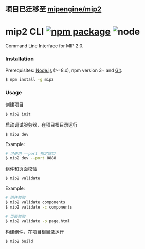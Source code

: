 ## 项目已迁移至 [mipengine/mip2](https://github.com/mipengine/mip2)

# mip2 CLI [![npm package](https://img.shields.io/npm/v/mip2.svg)](https://www.npmjs.com/package/mip2) ![node](https://img.shields.io/node/v/mip2.svg)


Command Line Interface for MIP 2.0.

### Installation

Prerequisites: [Node.js](https://nodejs.org/en/) (>=8.x), npm version 3+ and [Git](https://git-scm.com/).

``` bash
$ npm install -g mip2
```

### Usage

创建项目

``` bash
$ mip2 init
```

启动调试服务器，在项目根目录运行

``` bash
$ mip2 dev
```

Example:

``` bash
# 可使用 ——port 指定端口
$ mip2 dev --port 8888
```

组件和页面校验

``` bash
$ mip2 validate
```

Example:

``` bash
# 组件校验
$ mip2 validate components
$ mip2 validate -c components

# 页面校验
$ mip2 validate -p page.html
```

构建组件，在项目根目录运行

``` bash
$ mip2 build
```

